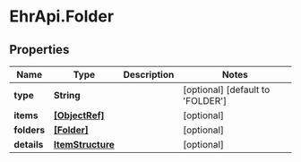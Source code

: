 # EhrApi.Folder

## Properties
Name | Type | Description | Notes
------------ | ------------- | ------------- | -------------
**type** | **String** |  | [optional] [default to &#x27;FOLDER&#x27;]
**items** | [**[ObjectRef]**](ObjectRef.md) |  | [optional] 
**folders** | [**[Folder]**](Folder.md) |  | [optional] 
**details** | [**ItemStructure**](ItemStructure.md) |  | [optional] 

